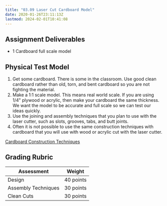```yaml
---
title: "03.09 Laser Cut Cardboard Model"
date: 2020-01-26T23:11:13Z
lastmod: 2024-02-01T10:41:08
---
```


## Assignment Deliverables

- 1 Cardboard full scale model

## Physical Test Model

1. Get some cardboard. There is some in the classroom. Use good clean cardboard rather than old, torn, and bent cardboard so you are not fighting the material.
2. Make a 1:1 scale model. This means real world scale. If you are using 1/4" plywood or acrylic, then make your cardboard the same thickness. We want the model to be accurate and full scale so we can test our ideas quickly.
3. Use the joining and assembly techniques that you plan to use with the laser cutter, such as slots, grooves, tabs, and butt joints.
4. Often it is not possible to use the same construction techniques with cardboard that you will use with wood or acrylic cut with the laser cutter.

[Cardboard Construction Techniques](../../../../making/cardboard-construction.md)

## Grading Rubric

<div class="responsive-table-markdown">

| Assessment          | Weight    |
| ------------------- | --------- |
| Design              | 40 points |
| Assembly Techniques | 30 points |
| Clean Cuts          | 30 points |

</div>

